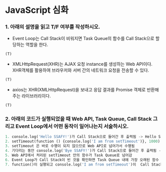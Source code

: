 # JavaScript 심화

### 1. 아래의 설명을 읽고 T/F 여부를 작성하시오.

- Event Loop는 Call Stack이 비워지면 Task Queue의 함수를 Call Stack으로 할당하는 역할을 한다. 

```python
(T)
```

- XMLHttpRequest(XHR)는 AJAX 요청 instance를 생성하는 Web API이다.  XHR객체를 활용하여 브라우저와 서버 간의 네트워크 요청을 전송할 수 있다. 

```python
(T)
```

- axios는 XHR(XMLHttpRequest)을 보내고 응답 결과를 Promise 객체로 반환해주는 라이브러리이다.

```python
(T)
```

### 2. 아래의 코드가 실행되었을 때 Web API, Task Queue, Call Stack 그리고 Event Loop에서 어떤 동작이 일어나는지 서술하시오.

```python
1. console.log('Hello SSAFY!')가 Call Stack으로 들어간 후 출력됨 -> Hello SSAFY!
2. setTimeout(function () {console.log('I am from setTimeout')}, 1000) 이 Call Stack으로 들어감
3. setTimeout 은 바로 수행이 되지 않으므로 Web API로 넘어가서 수행됨
4. 기다리는 동안 console.log('Bye SSAFY!')가 Call Stack으로 들어간 후 출력됨 -> Bye SSAFY!
5. Web API에서 처리된 setTimeout 안의 함수가 Task Queue로 넘어감
6. Event Loop가 Call Stack이 빈 것을 확인하면 Task Queue 내에 가장 오래된 함수 function()를 Call Stack으로 이동시킴
7. function()이 실행되고 console.log('I am from setTimeout')이  Call Stack으로 들어온 후 출력됨 -> I am from setTimeout
```

